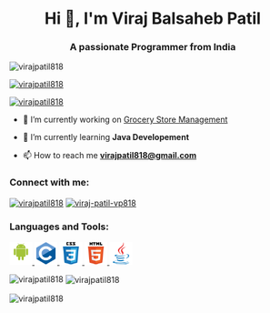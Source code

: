 <h1 align="center">Hi 👋, I'm Viraj Balsaheb Patil</h1>
<h3 align="center">A passionate Programmer from India</h3>

<p align="left"> <img src="https://komarev.com/ghpvc/?username=virajpatil818&label=Profile%20views&color=0e75b6&style=flat" alt="virajpatil818" /> </p>

<p align="left"> <a href="https://github.com/ryo-ma/github-profile-trophy"><img src="https://github-profile-trophy.vercel.app/?username=virajpatil818" alt="virajpatil818" /></a> </p>

<p align="left"> <a href="https://twitter.com/virajpatil818" target="blank"><img src="https://img.shields.io/twitter/follow/virajpatil818?logo=twitter&style=for-the-badge" alt="virajpatil818" /></a> </p>

- 🔭 I’m currently working on [Grocery Store Management](https://github.com/Virajpatil818/FDS/blob/main/FDS%20Grocery%20management%20program.c)

- 🌱 I’m currently learning **Java Developement**

- 📫 How to reach me **virajpatil818@gmail.com**

<h3 align="left">Connect with me:</h3>
<p align="left">
<a href="https://twitter.com/virajpatil818" target="blank"><img align="center" src="https://raw.githubusercontent.com/rahuldkjain/github-profile-readme-generator/master/src/images/icons/Social/twitter.svg" alt="virajpatil818" height="30" width="40" /></a>
<a href="https://linkedin.com/in/viraj-patil-vp818" target="blank"><img align="center" src="https://raw.githubusercontent.com/rahuldkjain/github-profile-readme-generator/master/src/images/icons/Social/linked-in-alt.svg" alt="viraj-patil-vp818" height="30" width="40" /></a>
</p>

<h3 align="left">Languages and Tools:</h3>
<p align="left"> <a href="https://developer.android.com" target="_blank" rel="noreferrer"> <img src="https://raw.githubusercontent.com/devicons/devicon/master/icons/android/android-original-wordmark.svg" alt="android" width="40" height="40"/> </a> <a href="https://www.cprogramming.com/" target="_blank" rel="noreferrer"> <img src="https://raw.githubusercontent.com/devicons/devicon/master/icons/c/c-original.svg" alt="c" width="40" height="40"/> </a> <a href="https://www.w3schools.com/css/" target="_blank" rel="noreferrer"> <img src="https://raw.githubusercontent.com/devicons/devicon/master/icons/css3/css3-original-wordmark.svg" alt="css3" width="40" height="40"/> </a> <a href="https://www.w3.org/html/" target="_blank" rel="noreferrer"> <img src="https://raw.githubusercontent.com/devicons/devicon/master/icons/html5/html5-original-wordmark.svg" alt="html5" width="40" height="40"/> </a> <a href="https://www.java.com" target="_blank" rel="noreferrer"> <img src="https://raw.githubusercontent.com/devicons/devicon/master/icons/java/java-original.svg" alt="java" width="40" height="40"/> </a> </p>

<p><img align="left" src="https://github-readme-stats.vercel.app/api/top-langs?username=virajpatil818&show_icons=true&locale=en&layout=compact" alt="virajpatil818" /></p>

<p>&nbsp;<img align="center" src="https://github-readme-stats.vercel.app/api?username=virajpatil818&show_icons=true&locale=en" alt="virajpatil818" /></p>

<p><img align="center" src="https://github-readme-streak-stats.herokuapp.com/?user=virajpatil818&" alt="virajpatil818" /></p>

